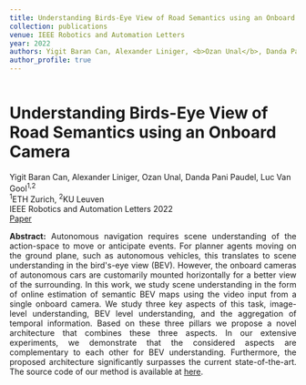 ```yaml
---
title: Understanding Birds-Eye View of Road Semantics using an Onboard Camera
collection: publications
venue: IEEE Robotics and Automation Letters
year: 2022
authors: Yigit Baran Can, Alexander Liniger, <b>Ozan Unal</b>, Danda Pani Paudel, Luc Van Gool
author_profile: true
---
```

<head>
  <link rel="stylesheet" href="/assets/css/bulma.min.css">
  <link rel="stylesheet" href="/assets/css/bulma-carousel.min.css">
  <link rel="stylesheet" href="/assets/css/bulma-slider.min.css">
  <link rel="stylesheet" href="/assets/css/fontawesome.all.min.css">
  <link rel="stylesheet"
  href="https://cdn.jsdelivr.net/gh/jpswalsh/academicons@1/css/academicons.min.css">
  <link rel="stylesheet" href="/assets/css/index.css">
</head>
<div class="hero-body">
    <div class="container is-max-desktop">
        <div class="columns is-centered">
        <div class="column has-text-centered">
            <h1 class="title is-3 publication-title">Understanding Birds-Eye View of Road Semantics using an Onboard Camera</h1>
            <div class="is-size-6 publication-authors">
                <span class="author-block">
                    Yigit Baran Can, Alexander Liniger, Ozan Unal, Danda Pani Paudel, Luc Van Gool<sup>1,2</sup>
                </span>
            </div>
            <div class="is-size-6 publication-authors">
                <span class="author-block"><sup>1</sup>ETH Zurich, <sup>2</sup>KU Leuven <br> IEEE Robotics and Automation Letters 2022</span>
            </div>
            <div class="column has-text-centered">
                <div class="publication-links">
                    <span class="link-block">
                        <a href="https://arxiv.org/abs/2309.04561" target="_blank"
                        class="external-link button is-normal is-rounded is-dark">
                            <span>Paper</span>
                        </a>
                    </span>
                </div>
            </div>
        </div>     
    </div>
</div>
<p style="text-align: justify;"><b>Abstract:</b> Autonomous navigation requires scene understanding of the action-space to move or anticipate events. For planner agents moving on the ground plane, such as autonomous vehicles, this translates to scene understanding in the bird's-eye view (BEV). However, the onboard cameras of autonomous cars are customarily mounted horizontally for a better view of the surrounding. In this work, we study scene understanding in the form of online estimation of semantic BEV maps using the video input from a single onboard camera. We study three key aspects of this task, image-level understanding, BEV level understanding, and the aggregation of temporal information. Based on these three pillars we propose a novel architecture that combines these three aspects. In our extensive experiments, we demonstrate that the considered aspects are complementary to each other for BEV understanding. Furthermore, the proposed architecture significantly surpasses the current state-of-the-art. The source code of our method is available at <a href="https://github.com/ybarancan/BEV_feat_stitch">here</a>.